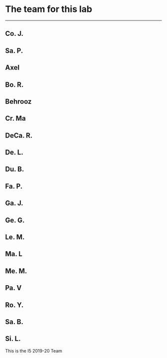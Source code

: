 # The team for this lab

-----------------------------
Co. J.
-----------------------------
Sa. P.
-----------------------------
Axel
-----------------------------
Bo. R.
-----------------------------
Behrooz
-----------------------------
Cr. Ma
-----------------------------
DeCa. R.
-----------------------------
De. L.
-----------------------------
Du. B.
-----------------------------
Fa. P.
-----------------------------
Ga. J.
-----------------------------
Ge. G.
-----------------------------
Le. M.
-----------------------------
Ma. L
-----------------------------
Me. M.
-----------------------------
Pa. V
-----------------------------
Ro. Y.
-----------------------------
Sa. B.
-----------------------------
Si. L.
-----------------------------

This is the I5 2019-20 Team

